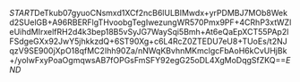 $START$DeTkub07gyuoCNsmxd1XCf2ncB6lULBIMwdx+yrPDMBJ7MOb8Wekd2SUelGB+A96RBERFlgTHvoobgTegIwezungWR570Pmx9PF+4CRhP3xtWZleUihdMIrxelfRH2d4k3bep18B5vSyJG7WaySqi5Bmh+At6eQaEpXCT55PAp2lFSdgeGXx92JwY5jhkkzdQ+6ST90Xg+c6L4RcZ0ZTEDU7eU8+TUoEs/t2NJqzV9SE900jXpO18qfMC2Ihh90Za/nNWqKBvhnMKmclgcFbAoH6kCvUHjBk+/yoIwFxyPoaOgmqwsAB7fOPGsFmSFY92egG25oDL4XgMoDqgSfZKQ==$END$